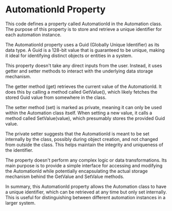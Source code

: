 # AutomationId Property

This code defines a property called AutomationId in the Automation class. The purpose of this property is to store and retrieve a unique identifier for each automation instance.

The AutomationId property uses a Guid (Globally Unique Identifier) as its data type. A Guid is a 128-bit value that is guaranteed to be unique, making it ideal for identifying distinct objects or entities in a system.

This property doesn't take any direct inputs from the user. Instead, it uses getter and setter methods to interact with the underlying data storage mechanism.

The getter method (get) retrieves the current value of the AutomationId. It does this by calling a method called GetValue(), which likely fetches the stored Guid value from somewhere in the class.

The setter method (set) is marked as private, meaning it can only be used within the Automation class itself. When setting a new value, it calls a method called SetValue(value), which presumably stores the provided Guid value.

The private setter suggests that the AutomationId is meant to be set internally by the class, possibly during object creation, and not changed from outside the class. This helps maintain the integrity and uniqueness of the identifier.

The property doesn't perform any complex logic or data transformations. Its main purpose is to provide a simple interface for accessing and modifying the AutomationId while potentially encapsulating the actual storage mechanism behind the GetValue and SetValue methods.

In summary, this AutomationId property allows the Automation class to have a unique identifier, which can be retrieved at any time but only set internally. This is useful for distinguishing between different automation instances in a larger system.